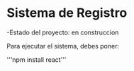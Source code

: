 <h1> Sistema de Registro</h1>

-Estado del proyecto: en construccion

Para ejecutar el sistema, debes poner:

'''npm install react'''
